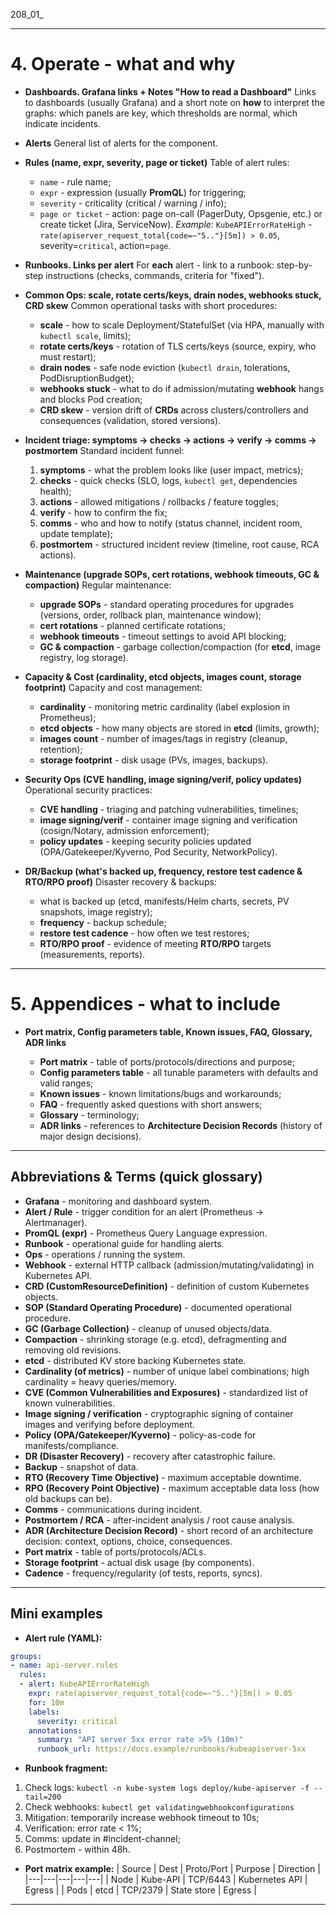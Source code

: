 208_01_

---

# 4. Operate - what and why

* **Dashboards. Grafana links + Notes "How to read a Dashboard"**
  Links to dashboards (usually Grafana) and a short note on **how** to interpret the graphs: which panels are key, which thresholds are normal, which indicate incidents.

* **Alerts**
  General list of alerts for the component.

* **Rules (name, expr, severity, page or ticket)**
  Table of alert rules:

  * `name` - rule name;
  * `expr` - expression (usually **PromQL**) for triggering;
  * `severity` - criticality (critical / warning / info);
  * `page or ticket` - action: page on-call (PagerDuty, Opsgenie, etc.) or create ticket (Jira, ServiceNow).
    *Example:*
    `KubeAPIErrorRateHigh` - `rate(apiserver_request_total{code=~"5.."}[5m]) > 0.05`, severity=`critical`, action=`page`.

* **Runbooks. Links per alert**
  For **each** alert - link to a runbook: step-by-step instructions (checks, commands, criteria for "fixed").

* **Common Ops: scale, rotate certs/keys, drain nodes, webhooks stuck, CRD skew**
  Common operational tasks with short procedures:

  * **scale** - how to scale Deployment/StatefulSet (via HPA, manually with `kubectl scale`, limits);
  * **rotate certs/keys** - rotation of TLS certs/keys (source, expiry, who must restart);
  * **drain nodes** - safe node eviction (`kubectl drain`, tolerations, PodDisruptionBudget);
  * **webhooks stuck** - what to do if admission/mutating **webhook** hangs and blocks Pod creation;
  * **CRD skew** - version drift of **CRDs** across clusters/controllers and consequences (validation, stored versions).

* **Incident triage: symptoms -> checks -> actions -> verify -> comms -> postmortem**
  Standard incident funnel:

  1. **symptoms** - what the problem looks like (user impact, metrics);
  2. **checks** - quick checks (SLO, logs, `kubectl get`, dependencies health);
  3. **actions** - allowed mitigations / rollbacks / feature toggles;
  4. **verify** - how to confirm the fix;
  5. **comms** - who and how to notify (status channel, incident room, update template);
  6. **postmortem** - structured incident review (timeline, root cause, RCA actions).

* **Maintenance (upgrade SOPs, cert rotations, webhook timeouts, GC & compaction)**
  Regular maintenance:

  * **upgrade SOPs** - standard operating procedures for upgrades (versions, order, rollback plan, maintenance window);
  * **cert rotations** - planned certificate rotations;
  * **webhook timeouts** - timeout settings to avoid API blocking;
  * **GC & compaction** - garbage collection/compaction (for **etcd**, image registry, log storage).

* **Capacity & Cost (cardinality, etcd objects, images count, storage footprint)**
  Capacity and cost management:

  * **cardinality** - monitoring metric cardinality (label explosion in Prometheus);
  * **etcd objects** - how many objects are stored in **etcd** (limits, growth);
  * **images count** - number of images/tags in registry (cleanup, retention);
  * **storage footprint** - disk usage (PVs, images, backups).

* **Security Ops (CVE handling, image signing/verif, policy updates)**
  Operational security practices:

  * **CVE handling** - triaging and patching vulnerabilities, timelines;
  * **image signing/verif** - container image signing and verification (cosign/Notary, admission enforcement);
  * **policy updates** - keeping security policies updated (OPA/Gatekeeper/Kyverno, Pod Security, NetworkPolicy).

* **DR/Backup (what's backed up, frequency, restore test cadence & RTO/RPO proof)**
  Disaster recovery & backups:

  * what is backed up (etcd, manifests/Helm charts, secrets, PV snapshots, image registry);
  * **frequency** - backup schedule;
  * **restore test cadence** - how often we test restores;
  * **RTO/RPO proof** - evidence of meeting **RTO/RPO** targets (measurements, reports).

---

# 5. Appendices - what to include

* **Port matrix, Config parameters table, Known issues, FAQ, Glossary, ADR links**

  * **Port matrix** - table of ports/protocols/directions and purpose;
  * **Config parameters table** - all tunable parameters with defaults and valid ranges;
  * **Known issues** - known limitations/bugs and workarounds;
  * **FAQ** - frequently asked questions with short answers;
  * **Glossary** - terminology;
  * **ADR links** - references to **Architecture Decision Records** (history of major design decisions).

---

## Abbreviations & Terms (quick glossary)

* **Grafana** - monitoring and dashboard system.
* **Alert / Rule** - trigger condition for an alert (Prometheus -> Alertmanager).
* **PromQL (expr)** - Prometheus Query Language expression.
* **Runbook** - operational guide for handling alerts.
* **Ops** - operations / running the system.
* **Webhook** - external HTTP callback (admission/mutating/validating) in Kubernetes API.
* **CRD (CustomResourceDefinition)** - definition of custom Kubernetes objects.
* **SOP (Standard Operating Procedure)** - documented operational procedure.
* **GC (Garbage Collection)** - cleanup of unused objects/data.
* **Compaction** - shrinking storage (e.g. etcd), defragmenting and removing old revisions.
* **etcd** - distributed KV store backing Kubernetes state.
* **Cardinality (of metrics)** - number of unique label combinations; high cardinality = heavy queries/memory.
* **CVE (Common Vulnerabilities and Exposures)** - standardized list of known vulnerabilities.
* **Image signing / verification** - cryptographic signing of container images and verifying before deployment.
* **Policy (OPA/Gatekeeper/Kyverno)** - policy-as-code for manifests/compliance.
* **DR (Disaster Recovery)** - recovery after catastrophic failure.
* **Backup** - snapshot of data.
* **RTO (Recovery Time Objective)** - maximum acceptable downtime.
* **RPO (Recovery Point Objective)** - maximum acceptable data loss (how old backups can be).
* **Comms** - communications during incident.
* **Postmortem / RCA** - after-incident analysis / root cause analysis.
* **ADR (Architecture Decision Record)** - short record of an architecture decision: context, options, choice, consequences.
* **Port matrix** - table of ports/protocols/ACLs.
* **Storage footprint** - actual disk usage (by components).
* **Cadence** - frequency/regularity (of tests, reports, syncs).

---

## Mini examples

* **Alert rule (YAML):**

```yaml
groups:
- name: api-server.rules
  rules:
  - alert: KubeAPIErrorRateHigh
    expr: rate(apiserver_request_total{code=~"5.."}[5m]) > 0.05
    for: 10m
    labels:
      severity: critical
    annotations:
      summary: "API server 5xx error rate >5% (10m)"
      runbook_url: https://docs.example/runbooks/kubeapiserver-5xx
```

* **Runbook fragment:**

1. Check logs: `kubectl -n kube-system logs deploy/kube-apiserver -f --tail=200`
2. Check webhooks: `kubectl get validatingwebhookconfigurations`
3. Mitigation: temporarily increase webhook timeout to 10s;
4. Verification: error rate < 1%;
5. Comms: update in #incident-channel;
6. Postmortem - within 48h.

* **Port matrix example:**
  \| Source | Dest | Proto/Port | Purpose | Direction |
  \|---|---|---|---|---|
  \| Node | Kube-API | TCP/6443 | Kubernetes API | Egress |
  \| Pods | etcd | TCP/2379 | State store | Egress |

---
